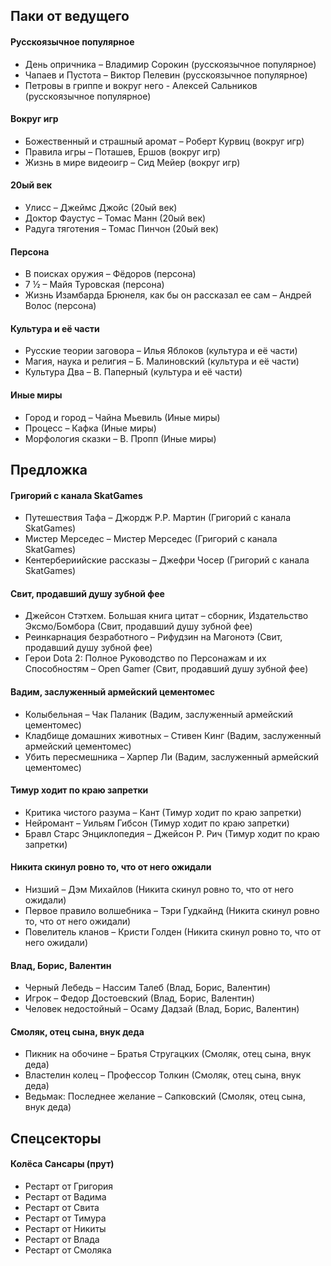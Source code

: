 ## Паки от ведущего
#### Русскоязычное популярное
- День опричника – Владимир Сорокин (русскоязычное популярное)
- Чапаев и Пустота – Виктор Пелевин (русскоязычное популярное)
- Петровы в гриппе и вокруг него - Алексей Сальников (русскоязычное популярное)

#### Вокруг игр
- Божественный и страшный аромат – Роберт Курвиц (вокруг игр)
- Правила игры – Поташев, Ершов (вокруг игр)
- Жизнь в мире видеоигр – Сид Мейер (вокруг игр)

#### 20ый век
- Улисс – Джеймс Джойс (20ый век)
- Доктор Фаустус – Томас Манн (20ый век)
- Радуга тяготения – Томас Пинчон (20ый век)

#### Персона
- В поисках оружия – Фёдоров (персона)
- 7 ½ – Майя Туровская (персона)
- Жизнь Изамбарда Брюнеля, как бы он рассказал ее сам – Андрей Волос (персона)

#### Культура и её части
- Русские теории заговора – Илья Яблоков (культура и её части)
- Магия, наука и религия – Б. Малиновский (культура и её части)
- Культура Два – В. Паперный (культура и её части)

#### Иные миры
- Город и город – Чайна Мьевиль (Иные миры)
- Процесс – Кафка (Иные миры)
- Морфология сказки – В. Пропп (Иные миры)

## Предложка
#### Григорий с канала SkatGames
- Путешествия Тафа – Джордж Р.Р. Мартин (Григорий с канала SkatGames)
- Мистер Мерседес – Мистер Мерседес (Григорий с канала SkatGames)
- Кентербериийские рассказы – Джефри Чосер (Григорий с канала SkatGames)

#### Свит, продавший душу зубной фее
- Джейсон Стэтхем. Большая книга цитат – сборник, Издательство Эксмо/Бомбора (Свит, продавший душу зубной фее)
- Реинкарнация безработного – Рифудзин на Магонотэ (Свит, продавший душу зубной фее)
- Герои Dota 2: Полное Руководство по Персонажам и их Способностям – Open Gamer (Свит, продавший душу зубной фее)

#### Вадим, заслуженный армейский цементомес
- Колыбельная – Чак Паланик (Вадим, заслуженный армейский цементомес)
- Кладбище домашних животных – Стивен Кинг (Вадим, заслуженный армейский цементомес)
- Убить пересмешника – Харпер Ли (Вадим, заслуженный армейский цементомес)

#### Тимур ходит по краю запретки
- Критика чистого разума – Кант (Тимур ходит по краю запретки)
- Нейромант – Уильям Гибсон (Тимур ходит по краю запретки)
- Бравл Старс Энциклопедия – Джейсон Р. Рич (Тимур ходит по краю запретки)

#### Никита скинул ровно то, что от него ожидали
- Низший – Дэм Михайлов (Никита скинул ровно то, что от него ожидали)
- Первое правило волшебника – Тэри Гудкайнд (Никита скинул ровно то, что от него ожидали)
- Повелитель кланов – Кристи Голден (Никита скинул ровно то, что от него ожидали)

#### Влад, Борис, Валентин
- Черный Лебедь – Нассим Талеб (Влад, Борис, Валентин)
- Игрок – Федор Достоевский (Влад, Борис, Валентин)
- Человек недостойный – Осаму Дадзай (Влад, Борис, Валентин)

#### Смоляк, отец сына, внук деда
- Пикник на обочине – Братья Стругацких (Смоляк, отец сына, внук деда)
- Властелин колец – Профессор Толкин (Смоляк, отец сына, внук деда)
- Ведьмак: Последнее желание – Сапковский (Смоляк, отец сына, внук деда)

## Спецсекторы
#### Колёса Сансары (прут)
- Рестарт от Григория
- Рестарт от Вадима
- Рестарт от Свита
- Рестарт от Тимура
- Рестарт от Никиты
- Рестарт от Влада
- Рестарт от Смоляка
